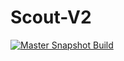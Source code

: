 # Scout-V2
[![Master Snapshot Build](https://github.com/abhishekdewan101/Scout-V2/actions/workflows/releasedebug.yaml/badge.svg?branch=main)](https://github.com/abhishekdewan101/Scout-V2/actions/workflows/releasedebug.yaml)
